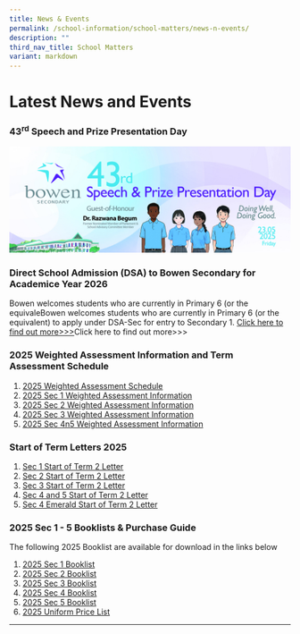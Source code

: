 ```yaml
---
title: News & Events
permalink: /school-information/school-matters/news-n-events/
description: ""
third_nav_title: School Matters
variant: markdown
---
```

# Latest News and Events

### 43<sup>rd</sup> Speech and Prize Presentation Day
![](/images/School%20Events/2025/2025_Speech_Day_web_copy.jpg)


### Direct School Admission (DSA) to Bowen Secondary for Academice Year 2026
Bowen welcomes students who are currently in Primary 6 (or the equivaleBowen welcomes students who are currently in Primary 6 (or the equivalent) to apply under DSA-Sec for entry to Secondary 1. 
[Click here to find out more&gt;&gt;&gt;](/signature-programmes/direct-school-admission-1/)Click here to find out more&gt;&gt;&gt;


### 2025 Weighted Assessment Information and Term Assessment Schedule
1. [2025 Weighted Assessment Schedule](https://docs.google.com/spreadsheets/d/19w6XG7KLSTYdJJSbMLgRO7GQgUDp06Etb4qwn_r2cF0/edit?gid=318370374#gid=318370374)
2. [2025 Sec 1 Weighted Assessment Information](/files/Level%20Matters/S1/2025__Letter_to_parents_WA_Sec_1.pdf)
3. [2025 Sec 2 Weighted Assessment Information](/files/Level%20Matters/S2/2025__Letter_to_parents_WA_Sec_2.pdf)
4. [2025 Sec 3 Weighted Assessment Information](/files/Level%20Matters/S3/2025__Letter_to_parents_WA_Sec_3.pdf)
5. [2025 Sec 4n5 Weighted Assessment Information](/files/Level%20Matters/S4n5/2025__Letter_to_parents_WA_Sec_4n5.pdf)



### Start of Term Letters 2025

1. [Sec 1 Start of Term 2 Letter](/files/Level%20Matters/S1/2025_Sec_1_Start_of_Term_2_Letter_Final.pdf)
2. [Sec 2 Start of Term 2 Letter](/files/Level%20Matters/S2/2025_Sec_2_Start_of_Term_2_Letter_final.pdf)
3. [Sec 3 Start of Term 2 Letter](/files/Level%20Matters/S3/2025_Sec_3_Start_of_Term_2_Letter.pdf)
4. [Sec 4 and 5 Start of Term 2 Letter](/files/Level%20Matters/S4n5/2025_Sec_45_Start_of_Term_2_Letter.pdf)
5. [Sec 4 Emerald Start of Term 2 Letter](/files/Level%20Matters/S4n5/2025_Sec_4_Emerald_Start_of_Term_2_Letter.pdf)


### 2025 Sec 1 - 5 Booklists &amp; Purchase Guide

The following 2025 Booklist are available for download in the links below
1. [2025 Sec 1 Booklist](/files/Book%20Lists/2025/S1_Booklist_2025.pdf)
2. [2025 Sec 2 Booklist](/files/Book%20Lists/2025/S2_Booklist_2025.pdf)
3. [2025 Sec 3 Booklist](/files/Book%20Lists/2025/S3_Booklist_2025.pdf)
4. [2025 Sec 4 Booklist](/files/Book%20Lists/2025/S4_Booklist_2025.pdf)
5. [2025 Sec 5 Booklist](/files/Book%20Lists/2025/S5_Booklist_2025.pdf)
6. [2025 Uniform Price List](/files/Book%20Lists/2025/Bowen_Sec_Uniform_Price_List.pdf)



<hr>